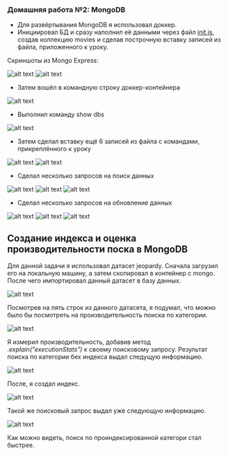 ### Домашняя работа №2: MongoDB

- Для развёртывания MongoDB я использовал доккер.
- Инициировал БД и сразу наполнил её данными через файл [init.js](mongo-init/init.js), создав коллекцию movies и сделав построчную вставку записей из файла, приложенного к уроку.

Скриншоты из Mongo Express:

![alt text](pics/1.png)
![alt text](pics/2.png)

- Затем вошёл в командную строку доккер-контейнера

![alt text](pics/3.png)

- Выполнил команду show dbs

![alt text](pics/4.png)

- Затем сделал вставку ещё 6 записей из файла с командами, прикреплённого к уроку

![alt text](pics/5.png)
![alt text](pics/6.png)

- Сделал несколько запросов на поиск данных

![alt text](pics/7.png)
![alt text](pics/8.png)
![alt text](pics/9.png)

- Сделал несколько запросов на обновление данных

![alt text](pics/10.png)
![alt text](pics/11.png)
![alt text](pics/12.png)

## Создание индекса и оценка производительности поска в MongoDB

Для данной задачи я использовал датасет jeopardy. Сначала загрузил его на локальную машину, а затем скопировал в контейнер с mongo. После чего импортировал данный датасет в базу данных.

![alt text](pics/13.png)

Посмотрев на пять строк из данного датасета, я подумал, что можно было бы посмотреть на производительность поиска по категории. 

![alt text](pics/14.png)

Я измерил производительность, добавив метод *.explain("executionStats")* к своему поисковому запросу. Результат поиска по категории бех индекса выдал следущую информацию. 

![alt text](pics/15.png)

После, я создал индекс.

![alt text](pics/16.png)

Такой же поисковый запрос выдал уже следующую информацию. 

![alt text](pics/17.png)

Как можно видеть, поиск по проиндексированной категори стал быстрее.
